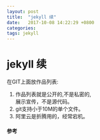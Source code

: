 ```yaml
---
layout: post
title:  "jekyll 续"
date:   2017-10-08 14:22:29 +0800
categories:  
tags: jekyll
---
```


# jekyll 续 #

在GIT上面放作品列表:

1. 作品列表就是公开的,不是私密的,    
展示宣传，不是源代码。
2. git支持小于10M的单个文件。
3. 阿里云是折腾用的，经常宕机。


#### 参考 ####

